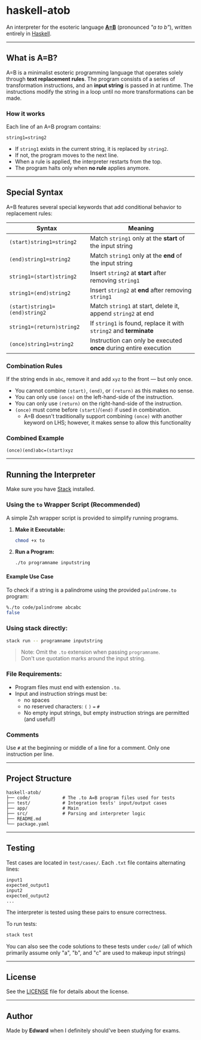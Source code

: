 # haskell-atob

An interpreter for the esoteric language [**A=B**](https://esolangs.org/wiki/A%3DB) (pronounced *"a to b"*), written entirely in [Haskell](https://www.haskell.org/).

---

## What is A=B?

A=B is a minimalist esoteric programming language that operates solely through **text replacement rules**. The program consists of a series of transformation instructions, and an **input string** is passed in at runtime. The instructions modify the string in a loop until no more transformations can be made.

### How it works

Each line of an A=B program contains:

```
string1=string2
```

- If `string1` exists in the current string, it is replaced by `string2`.
- If not, the program moves to the next line.
- When a rule is applied, the interpreter restarts from the top.
- The program halts only when **no rule** applies anymore.

---

## Special Syntax

A=B features several special keywords that add conditional behavior to replacement rules:

| Syntax                          | Meaning                                                                 |
|---------------------------------|-------------------------------------------------------------------------|
| `(start)string1=string2`        | Match `string1` only at the **start** of the input string               |
| `(end)string1=string2`          | Match `string1` only at the **end** of the input string                 |
| `string1=(start)string2`        | Insert `string2` at **start** after removing `string1`                  |
| `string1=(end)string2`          | Insert `string2` at **end** after removing `string1`                    |
| `(start)string1=(end)string2`   | Match `string1` at start, delete it, append `string2` at end            |
| `string1=(return)string2`       | If `string1` is found, replace it with `string2` and **terminate**      |
| `(once)string1=string2`         | Instruction can only be executed **once** during entire execution       |

### Combination Rules

If the string ends in `abc`, remove it and add `xyz` to the front — but only once.
- You cannot combine `(start)`, `(end)`, or `(return)` as this makes no sense.
- You can only use `(once)` on the left-hand-side of the instruction.
- You can only use `(return)` on the right-hand-side of the instruction.
- `(once)` must come before `(start)`/`(end)` if used in combination.
  - A=B doesn't traditionally support combining `(once)` with another keyword on LHS; however, it makes sense to allow this functionality
### Combined Example

```
(once)(end)abc=(start)xyz
```

---

## Running the Interpreter

Make sure you have [Stack](https://docs.haskellstack.org/en/stable/README/) installed.

### Using the `to` Wrapper Script (Recommended)
A simple Zsh wrapper script is provided to simplify running programs.

1.  **Make it Executable:**
    ```bash
    chmod +x to
    ```
2.  **Run a Program:**
    ```bash
    ./to programname inputstring
    ```

#### Example Use Case
To check if a string is a palindrome using the provided `palindrome.to` program:

```bash
%./to code/palindrome abcabc
false
```

### Using stack directly:
```bash
stack run -- programname inputstring
```

> Note: Omit the `.to` extension when passing `programname`.  
> Don't use quotation marks around the input string.  

### File Requirements:
- Program files must end with extension `.to`.
- Input and instruction strings must be:
  - no spaces
  - no reserved characters: `(` `)` `=` `#`
  - No empty input strings, but empty instruction strings are permitted (and useful!)

### Comments
Use `#` at the beginning or middle of a line for a comment. Only one instruction per line.

---

## Project Structure

```
haskell-atob/
├── code/            # The .to A=B program files used for tests
├── test/            # Integration tests' input/output cases
├── app/             # Main
├── src/             # Parsing and interpreter logic
├── README.md
└── package.yaml
```

---

## Testing

Test cases are located in `test/cases/`. Each `.txt` file contains alternating lines:
```
input1
expected_output1
input2
expected_output2
...
```

The interpreter is tested using these pairs to ensure correctness.

To run tests:

```bash
stack test
```

You can also see the code solutions to these tests under `code/` (all of which primarily assume only "a", "b", and "c" are used to makeup input strings)

---

## License

See the [LICENSE](https://github.com/UnknownPaws/haskell-atob/blob/main/LICENSE) file for details about the license.

---

## Author

Made by **Edward** when I definitely should've been studying for exams.


